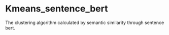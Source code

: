# Kmeans_sentence_bert
The clustering algorithm calculated by semantic similarity through sentence bert.

